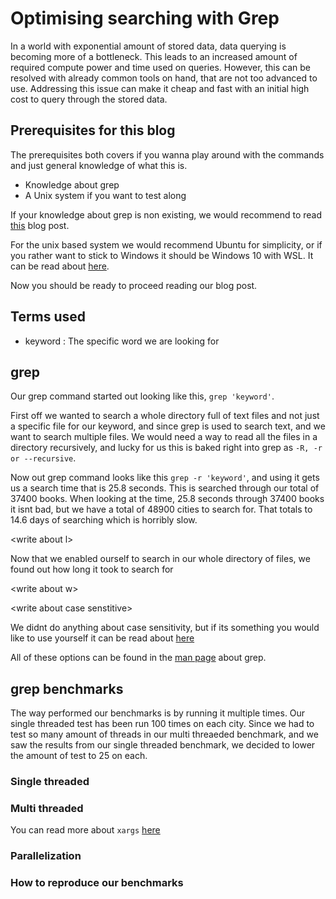# Optimising searching with Grep

In a world with exponential amount of stored data, data querying is becoming more of a bottleneck. 
This leads to an increased amount of required compute power and time used on queries.
However, this can be resolved with already common tools on hand, that are not too advanced to use.
Addressing this issue can make it cheap and fast with an initial high cost to query through the stored data.



## Prerequisites for this blog
The prerequisites both covers if you wanna play around with the commands and just general knowledge of what this is.

 - Knowledge about grep
 - A Unix system if you want to test along 

If your knowledge about grep is non existing, we would recommend to read [this](https://www.maketecheasier.com/what-is-grep-and-uses/) blog post.

For the unix based system we would recommend Ubuntu for simplicity, or if you rather want to stick to Windows it should be Windows 10 with WSL. It can be read about [here](https://www.computerhope.com/issues/ch001879.htm).

Now you should be ready to proceed reading our blog post.

## Terms used

 - keyword : The specific word we are looking for

## grep

Our grep command started out looking like this, `grep 'keyword'`.

First off we wanted to search a whole directory full of text files and not just a specific file for our keyword, and since grep is used to search text, and we want to search multiple files. We would need a way to read all the files in a directory recursively, and lucky for us this is baked right into grep as `-R, -r or --recursive`.

Now out grep command looks like this `grep -r 'keyword'`, and using it gets us a search time that is 25.8 seconds. This is searched through our total of 37400 books. When looking at the time, 25.8 seconds through 37400 books it isnt bad, but we have a total of 48900 cities to search for. That totals to 14.6 days of searching which is horribly slow.

\<write about l\>

Now that we enabled ourself to search in our whole directory of files, we found out how long it took to search for 

\<write about w\>



\<write about case senstitive\>

We didnt do anything about case sensitivity, but if its something you would like to use yourself it can be read about [here](http://droptips.com/using-grep-and-ignoring-case-case-insensitive-grep)

All of these options can be found in the [man page](https://linux.die.net/man/1/grep) about grep.

## grep benchmarks

The way performed our benchmarks is by running it multiple times. Our single threaded test has been run 100 times on each city. Since we had to test so many amount of threads in our multi threaeded benchmark, and we saw the results from our single threaded benchmark, we decided to lower the amount of test to 25 on each.

### Single threaded



### Multi threaded

You can read more about `xargs` [here](https://shapeshed.com/unix-xargs/)

### Parallelization


### How to reproduce our benchmarks
